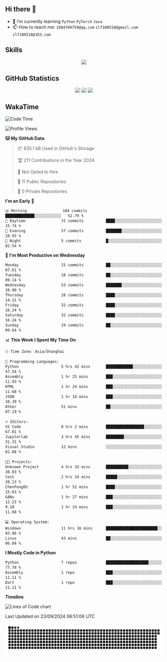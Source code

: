 ## Hi there 👋

- 🌱 I’m currently learning `Python` `PyTorch` `Java`
- 📫 How to reach me: `1984769759@qq.com` `zlf100518@gmail.com` `zlf100518@163.com`

## Skills
<div align="center"> <img src="https://skillicons.dev/icons?i=python,linux,git,github,html,css,js" /> </div>

## GitHub Statistics

<div align="center">
  <img src="https://github-readme-stats.vercel.app/api?username=mrcchenfeng&show_icons=true&theme=tokyonight" />
  <img src="https://github-readme-stats.vercel.app/api/top-langs/?username=mrcchenfeng&show_icons=true&theme=tokyonight" />
  <img src="https://github-readme-activity-graph.vercel.app/graph?username=mrcchenfeng&theme=xcode" />
</div>

## WakaTime

<!--START_SECTION:waka-->
![Code Time](http://img.shields.io/badge/Code%20Time-104%20hrs%2033%20mins-blue)

![Profile Views](http://img.shields.io/badge/Profile%20Views-3-blue)

**🐱 My GitHub Data** 

> 📦 635.1 kB Used in GitHub's Storage 
 > 
> 🏆 211 Contributions in the Year 2024
 > 
> 🚫 Not Opted to Hire
 > 
> 📜 11 Public Repositories 
 > 
> 🔑 0 Private Repositories 
 > 
**I'm an Early 🐤** 

```text
🌞 Morning                104 commits         █████████████░░░░░░░░░░░░   52.79 % 
🌆 Daytime                31 commits          ████░░░░░░░░░░░░░░░░░░░░░   15.74 % 
🌃 Evening                57 commits          ███████░░░░░░░░░░░░░░░░░░   28.93 % 
🌙 Night                  5 commits           █░░░░░░░░░░░░░░░░░░░░░░░░   02.54 % 
```
📅 **I'm Most Productive on Wednesday** 

```text
Monday                   15 commits          ██░░░░░░░░░░░░░░░░░░░░░░░   07.61 % 
Tuesday                  18 commits          ██░░░░░░░░░░░░░░░░░░░░░░░   09.14 % 
Wednesday                53 commits          ███████░░░░░░░░░░░░░░░░░░   26.90 % 
Thursday                 28 commits          ████░░░░░░░░░░░░░░░░░░░░░   14.21 % 
Friday                   32 commits          ████░░░░░░░░░░░░░░░░░░░░░   16.24 % 
Saturday                 32 commits          ████░░░░░░░░░░░░░░░░░░░░░   16.24 % 
Sunday                   19 commits          ██░░░░░░░░░░░░░░░░░░░░░░░   09.64 % 
```


📊 **This Week I Spent My Time On** 

```text
🕑︎ Time Zone: Asia/Shanghai

💬 Programming Languages: 
Python                   5 hrs 42 mins       ████████████░░░░░░░░░░░░░   47.54 % 
Assembly                 1 hr 25 mins        ███░░░░░░░░░░░░░░░░░░░░░░   11.93 % 
HTML                     1 hr 24 mins        ███░░░░░░░░░░░░░░░░░░░░░░   11.68 % 
JSON                     1 hr 14 mins        ███░░░░░░░░░░░░░░░░░░░░░░   10.39 % 
Other                    51 mins             ██░░░░░░░░░░░░░░░░░░░░░░░   07.19 % 

🔥 Editors: 
VS Code                  8 hrs 2 mins        █████████████████░░░░░░░░   67.01 % 
Jupyterlab               3 hrs 45 mins       ████████░░░░░░░░░░░░░░░░░   31.31 % 
Visual Studio            12 mins             ░░░░░░░░░░░░░░░░░░░░░░░░░   01.68 % 

🐱‍💻 Projects: 
Unknown Project          4 hrs 33 mins       ██████████░░░░░░░░░░░░░░░   38.03 % 
test                     2 hrs 24 mins       █████░░░░░░░░░░░░░░░░░░░░   20.13 % 
ChenFengOS               1 hr 52 mins        ████░░░░░░░░░░░░░░░░░░░░░   15.63 % 
GANs                     1 hr 27 mins        ███░░░░░░░░░░░░░░░░░░░░░░   12.23 % 
9.18                     1 hr 24 mins        ███░░░░░░░░░░░░░░░░░░░░░░   11.68 % 

💻 Operating System: 
Windows                  11 hrs 16 mins      ███████████████████████░░   93.96 % 
Linux                    43 mins             ██░░░░░░░░░░░░░░░░░░░░░░░   06.04 % 
```

**I Mostly Code in Python** 

```text
Python                   7 repos             ███████████████████░░░░░░   77.78 % 
Assembly                 1 repo              ███░░░░░░░░░░░░░░░░░░░░░░   11.11 % 
Dart                     1 repo              ███░░░░░░░░░░░░░░░░░░░░░░   11.11 % 
```



**Timeline**

![Lines of Code chart](https://raw.githubusercontent.com/mrcchenfeng/mrcchenfeng/main/assets/bar_graph.png)


 Last Updated on 23/09/2024 06:51:06 UTC
<!--END_SECTION:waka-->

<div align="center"><img src="./assets/github-snake-dark.svg" /></div>
